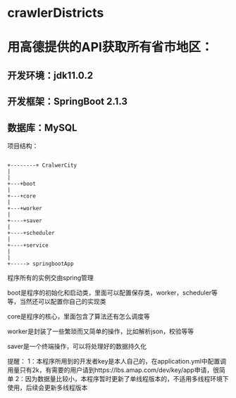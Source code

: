 # crawlerDistricts
# 用高德提供的API获取所有省市地区：
## 开发环境：jdk11.0.2
## 开发框架：SpringBoot 2.1.3
## 数据库：MySQL
项目结构：
```plain

+--------+ CralwerCity
|
|
+---+boot
|
+---+core
|
+---+worker
|
+----+saver
|
+----+scheduler
|
+----+service
|
|
+-----> springbootApp

```
程序所有的实例交由spring管理

boot是程序的初始化和启动类，里面可以配置保存类，worker，scheduler等等，当然还可以配置你自己的实现类

core是程序的核心，里面包含了算法还有怎么调度等

worker是封装了一些繁琐而又简单的操作，比如解析json，校验等等

saver是一个终端操作，可以将处理好的数据持久化

提醒：
  1：本程序所用到的开发者key是本人自己的，在application.yml中配置调用量只有2k，有需要的用户请到https://lbs.amap.com/dev/key/app申请，很简单
  2：因为数据量比较小，本程序暂时更新了单线程版本的，不适用多线程环境下使用，后续会更新多线程版本
